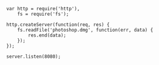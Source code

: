 ```
var http = require('http'),
    fs = require('fs');

http.createServer(function(req, res) {
    fs.readFile('photoshop.dmg', function(err, data) {
        res.end(data);
    });
});

server.listen(8080);
```
<!-- .element: class="javascript" -->
